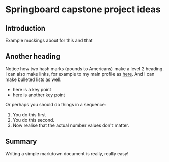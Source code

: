 # Springboard capstone project ideas
## Introduction
Example muckings about for this and that

## Another heading
Notice how two hash marks (pounds to Americans) make a level 2 heading.
I can also make links, for example to my main profile as [here](https://github.com/gtmaskall).
And I can make bulleted lists as well:
* here is a key point
* here is another key point

Or perhaps you should do things in a sequence:
1. You do this first
2. You do this second.
3. Now realise that the actual number values don't matter.

## Summary
Writing a simple markdown document is really, really easy!
